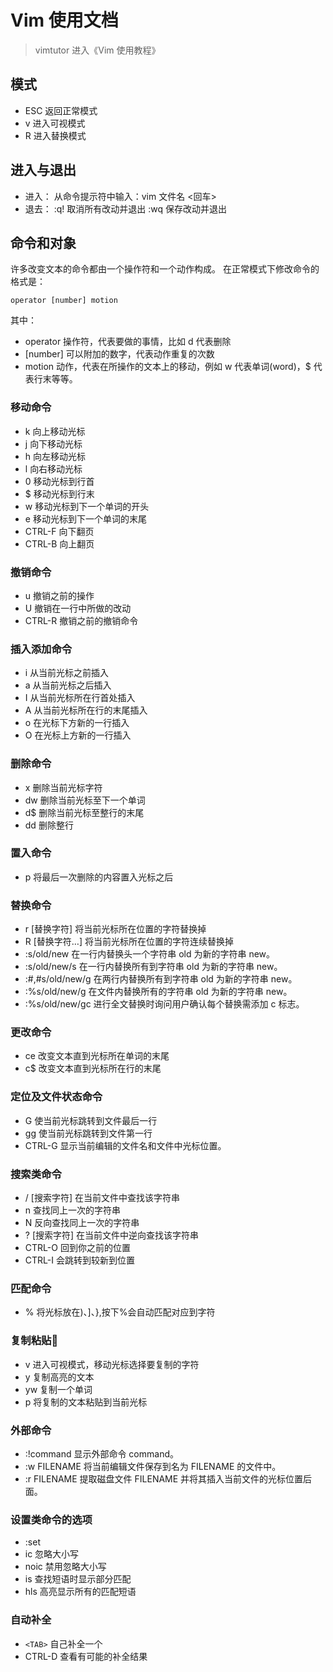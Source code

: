 # Vim 使用文档

> vimtutor 进入《Vim 使用教程》

## 模式

- ESC 返回正常模式
- v 进入可视模式
- R 进入替换模式

## 进入与退出

- 进入：
    从命令提示符中输入：vim 文件名 <回车>
- 退去：
    :q! 取消所有改动并退出
    :wq 保存改动并退出

## 命令和对象

许多改变文本的命令都由一个操作符和一个动作构成。
在正常模式下修改命令的格式是：

`operator [number] motion`

其中：

- operator 操作符，代表要做的事情，比如 d 代表删除
- [number] 可以附加的数字，代表动作重复的次数
- motion 动作，代表在所操作的文本上的移动，例如 w 代表单词(word)，$ 代表行末等等。

### 移动命令

- k 向上移动光标
- j 向下移动光标
- h 向左移动光标
- l 向右移动光标
- 0 移动光标到行首
- $ 移动光标到行末
- w 移动光标到下一个单词的开头
- e 移动光标到下一个单词的末尾
- CTRL-F 向下翻页
- CTRL-B 向上翻页

### 撤销命令

- u 撤销之前的操作
- U 撤销在一行中所做的改动
- CTRL-R 撤销之前的撤销命令

### 插入添加命令

- i 从当前光标之前插入
- a 从当前光标之后插入
- I 从当前光标所在行首处插入
- A 从当前光标所在行的末尾插入
- o 在光标下方新的一行插入
- O 在光标上方新的一行插入

### 删除命令

- x 删除当前光标字符
- dw 删除当前光标至下一个单词
- d$ 删除当前光标至整行的末尾
- dd 删除整行

### 置入命令

- p 将最后一次删除的内容置入光标之后

### 替换命令

- r [替换字符] 将当前光标所在位置的字符替换掉
- R [替换字符…] 将当前光标所在位置的字符连续替换掉
- :s/old/new 在一行内替换头一个字符串 old 为新的字符串 new。
- :s/old/new/s 在一行内替换所有到字符串 old 为新的字符串 new。
- :#,#s/old/new/g 在两行内替换所有到字符串 old 为新的字符串 new。
- :%s/old/new/g 在文件内替换所有的字符串 old 为新的字符串 new。
- :%s/old/new/gc 进行全文替换时询问用户确认每个替换需添加 c 标志。

### 更改命令

- ce 改变文本直到光标所在单词的末尾
- c$ 改变文本直到光标所在行的末尾

### 定位及文件状态命令

- G 使当前光标跳转到文件最后一行
- gg 使当前光标跳转到文件第一行
- CTRL-G 显示当前编辑的文件名和文件中光标位置。

### 搜索类命令

- / [搜索字符] 在当前文件中查找该字符串
- n 查找同上一次的字符串
- N 反向查找同上一次的字符串
- ? [搜索字符] 在当前文件中逆向查找该字符串
- CTRL-O 回到你之前的位置
- CTRL-I 会跳转到较新到位置

### 匹配命令

- % 将光标放在)、]、},按下%会自动匹配对应到字符

### 复制粘贴

- v 进入可视模式，移动光标选择要复制的字符
- y 复制高亮的文本
- yw 复制一个单词
- p 将复制的文本粘贴到当前光标

### 外部命令

- :!command 显示外部命令 command。
- :w FILENAME 将当前编辑文件保存到名为 FILENAME 的文件中。
- :r FILENAME 提取磁盘文件 FILENAME 并将其插入当前文件的光标位置后面。

### 设置类命令的选项

- :set
- ic 忽略大小写
- noic 禁用忽略大小写
- is 查找短语时显示部分匹配
- hls 高亮显示所有的匹配短语

### 自动补全

- `<TAB>` 自己补全一个
- CTRL-D 查看有可能的补全结果